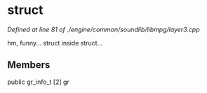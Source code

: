 # struct 

*Defined at line 81 of ./engine/common/soundlib/libmpg/layer3.cpp*

 hm, funny... struct inside struct...



## Members

public gr_info_t [2] gr



